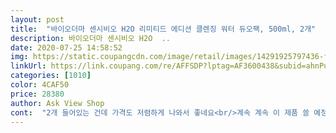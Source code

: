 ```yaml
---
layout: post 
title:  "바이오더마 센시비오 H2O 리미티드 에디션 클렌징 워터 듀오팩, 500ml, 2개" 
description: 바이오더마 센시비오 H2O  ..
date: 2020-07-25 14:58:52 
img: https://static.coupangcdn.com/image/retail/images/14291925797436-f77bedb8-02de-4e18-90fb-4f400abd5ae5.jpg 
linkUrl: https://link.coupang.com/re/AFFSDP?lptag=AF3600438&subid=ahnPublicAsk&pageKey=1573150754&itemId=2690201959&vendorItemId=3265241620&traceid=V0-113-4c29323e83dff343 
categories: [1010] 
color: 4CAF50 
price: 28380 
author: Ask View Shop 
cont:  "2개 들어있는 건데 가격도 저렴하게 나와서 좋네요<br/>계속 계속 이 제품 쓸 예정입니다 !!<br/>기존 쓰던 펌핑 용기에 넣어서 사용해요 ㅋㅋ<br/>깨지지 않는 이상 새거나 하지 않아서 좋아요<br/>뚜껑이 아예 오픈이 안되게끔 처리되어 있어서<br/>립앤아이 전용 클렌징제품으로 한번 클렌징한 후에<br/>메이크업 클렌징에는 이 제품.<br/>.<br/><br/>메이크업이 정말 잘 지워지는데<br/>물론 2차 세안도 해야겠죠.<br/><br/>바이오더마 센시비오만 계속 쓰고 있어요!<br/>바이오더마로 하면 깔끔해요.<br/><br/>산뜻하고  좋아요 항상 클렌징크림후 폼클렌징했었는데 세안후 모공패드로닦아내면<br/>아이메이크업을 진하게 한 날(특히 마스카라 사용시)에는<br/>안터져서 다행.<br/>.<br/><br/>예전에는 손으로 눌러 펌핑되는거 사용했는데<br/>이건 뚜껑열고 쓰는거라 좀 불편하긴 하지만 저렴해서 용서.<br/> ㅋ<br/>이것저것 많이써봤는데 얘만큼 자극없는걸 못봤쥬<br/>자극도 없고 너무 순한 느낌!<br/>잔여화장이나왔는데  클렌징워터사용하니 깨끗해서 놀랐어요.<br/> 화장솜빅패드 사서 부어놓고 하나씩 사용하는데 넘편하고 풀메후 3장이면 화장깨끗이지워져서 잔여화장도 안나와요  강추해요^^<br/>잘쓰겠슴다<br/>제가 정착한 클렌징워터인데 싸게올라왔길래 구매했어요<br/>진힌 아이라인이나 마스카라는 깔끔하게 지워지진 않아요<br/>클렌징워터는 처음써보는데  넘 깨끗하게지워지고<br/>클렌징후에는 피부가 크게 당기거나 하지 않아요<br/>화끈하게 배송받았어요ㅋㅋ<br/>화장솜으로 3개정도 쓰면 딱 알맞게 클렌징 됩니다<br/>" 
---
```

